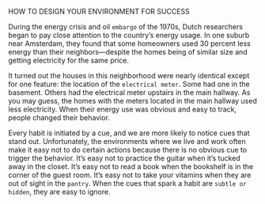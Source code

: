HOW TO DESIGN YOUR ENVIRONMENT FOR SUCCESS

During the energy crisis and oil `embargo` of the 1970s, Dutch
researchers began to pay close attention to the country’s energy usage.
In one suburb near Amsterdam, they found that some homeowners
used 30 percent less energy than their neighbors—despite the homes
being of similar size and getting electricity for the same price.

It turned out the houses in this neighborhood were nearly identical
except for one feature: the location of the `electrical meter`. Some had
one in the basement. Others had the electrical meter upstairs in the
main hallway. As you may guess, the homes with the meters located in
the main hallway used less electricity. When their energy use was
obvious and easy to track, people changed their behavior.

Every habit is initiated by a cue, and we are more likely to notice
cues that stand out. Unfortunately, the environments where we live
and work often make it easy not to do certain actions because there is
no obvious cue to trigger the behavior. It’s easy not to practice the
guitar when it’s tucked away in the closet. It’s easy not to read a book
when the bookshelf is in the corner of the guest room. It’s easy not to
take your vitamins when they are out of sight in the `pantry`. When the
cues that spark a habit are `subtle or hidden`, they are easy to ignore.